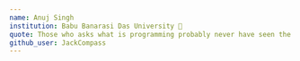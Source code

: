 ```yaml
---
name: Anuj Singh
institution: Babu Banarasi Das University 🚩 
quote: Those who asks what is programming probably never have seen the magic.
github_user: JackCompass
---
```

